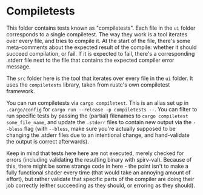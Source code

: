 # Compiletests

This folder contains tests known as "compiletests". Each file in the `ui` folder corresponds to a
single compiletest. The way they work is a tool iterates over every file, and tries to compile it.
At the start of the file, there's some meta-comments about the expected result of the compile:
whether it should succeed compilation, or fail. If it is expected to fail, there's a corresponding
.stderr file next to the file that contains the expected compiler error message.

The `src` folder here is the tool that iterates over every file in the `ui` folder. It uses the
`compiletests` library, taken from rustc's own compiletest framework.

You can run compiletests via `cargo compiletest`. This is an alias set up in `.cargo/config` for
`cargo run --release -p compiletests --`. You can filter to run specific tests by passing the
(partial) filenames to `cargo compiletest some_file_name`, and update the `.stderr` files to
contain new output via the `--bless` flag (with `--bless`, make sure you're actually supposed to be
changing the .stderr files due to an intentional change, and hand-validate the output is correct
afterwards).

Keep in mind that tests here here are not executed, merely checked for errors (including validating
the resulting binary with spirv-val). Because of this, there might be some strange code in here -
the point isn't to make a fully functional shader every time (that would take an annoying amount of
effort), but rather validate that specific parts of the compiler are doing their job correctly
(either succeeding as they should, or erroring as they should).
